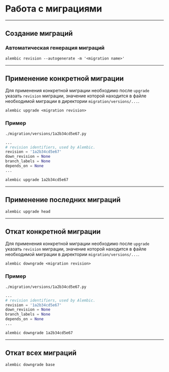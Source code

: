 # Работа с миграциями

---

## Создание миграций

### Автоматическая генерация миграций 

```shell
alembic revision --autogenerate -m '<migration name>'
```

---

## Применение конкретной миграции

Для применения конкретной миграции необходимо после `upgrade` указать `revision` миграции, значение которой находится в 
файле необходимой миграции в директории `migration/versions/...`.

```shell
alembic upgrade <migration revision>
```

### Пример

`./migration/versions/1a2b34cd5e67.py`

```python
...
# revision identifiers, used by Alembic.
revision = '1a2b34cd5e67'
down_revision = None
branch_labels = None
depends_on = None
...
```

```shell
alembic upgrade 1a2b34cd5e67
```

---

## Применение последних миграций

```shell
alembic upgrade head
```

---

## Откат конкретной миграции

Для применения конкретной миграции необходимо после `upgrade` указать `revision` миграции, значение которой находится в 
файле необходимой миграции в директории `migration/versions/...`.

```shell
alembic downgrade <migration revision>
```

### Пример

`./migration/versions/1a2b34cd5e67.py`

```python
...
# revision identifiers, used by Alembic.
revision = '1a2b34cd5e67'
down_revision = None
branch_labels = None
depends_on = None
...
```

```shell
alembic downgrade 1a2b34cd5e67
```

---

## Откат всех миграций

```shell
alembic downgrade base
```
